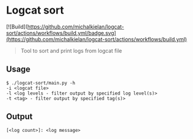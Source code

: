 # Logcat sort
[![Build](https://github.com/michalkielan/logcat-sort/actions/workflows/build.yml/badge.svg](https://github.com/michalkielan/logcat-sort/actions/workflows/build.yml)
> Tool to sort and print logs from logcat file

## Usage
```
$ ./logcat-sort/main.py -h
-i <logcat file>
-l <log levels - filter output by specified log level(s)>
-t <tag> - filter output by specified tag(s)>
```

## Output
```
[<log count>]: <log message>
```
